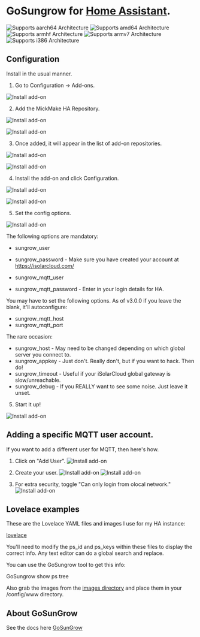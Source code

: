 # GoSungrow for [Home Assistant](https://www.home-assistant.io/).

[aarch64-shield]: https://img.shields.io/badge/aarch64-yes-green.svg
[amd64-shield]: https://img.shields.io/badge/amd64-yes-green.svg
[armhf-shield]: https://img.shields.io/badge/armhf-yes-green.svg
[armv7-shield]: https://img.shields.io/badge/armv7-yes-green.svg
[i386-shield]: https://img.shields.io/badge/i386-no-red.svg

![Supports aarch64 Architecture][aarch64-shield]
![Supports amd64 Architecture][amd64-shield]
![Supports armhf Architecture][armhf-shield]
![Supports armv7 Architecture][armv7-shield]
![Supports i386 Architecture][i386-shield]


## Configuration
Install in the usual manner.

1. Go to Configuration -> Add-ons.

![Install add-on](https://github.com/MickMake/HomeAssistantAddons/raw/main/GoSungrow/docs/ScreenShot1.png)

2. Add the MickMake HA Repository.

![Install add-on](https://github.com/MickMake/HomeAssistantAddons/raw/main/GoSungrow/docs/ScreenShot2.png)

![Install add-on](https://github.com/MickMake/HomeAssistantAddons/raw/main/GoSungrow/docs/ScreenShot3.png)

3. Once added, it will appear in the list of add-on repositories.

![Install add-on](https://github.com/MickMake/HomeAssistantAddons/raw/main/GoSungrow/docs/ScreenShot4.png)

![Install add-on](https://github.com/MickMake/HomeAssistantAddons/raw/main/GoSungrow/docs/ScreenShot4b.png)

4. Install the add-on and click Configuration.

![Install add-on](https://github.com/MickMake/HomeAssistantAddons/raw/main/GoSungrow/docs/ScreenShot5.png)

![Install add-on](https://github.com/MickMake/HomeAssistantAddons/raw/main/GoSungrow/docs/ScreenShot5b.png)

5. Set the config options.

![Install add-on](https://github.com/MickMake/HomeAssistantAddons/raw/main/GoSungrow/docs/ScreenShot6.png)

The following options are mandatory:
- sungrow_user
- sungrow_password - Make sure you have created your account at https://isolarcloud.com/

- sungrow_mqtt_user
- sungrow_mqtt_password - Enter in your login details for HA.

You may have to set the following options. As of v3.0.0 if you leave the blank, it'll autoconfigure:
- sungrow_mqtt_host
- sungrow_mqtt_port

The rare occasion:
- sungrow_host - May need to be changed depending on which global server you connect to.
- sungrow_appkey - Just don't. Really don't, but if you want to hack. Then do!
- sungrow_timeout - Useful if your iSolarCloud global gateway is slow/unreachable.
- sungrow_debug - If you REALLY want to see some noise. Just leave it unset.

5. Start it up!

![Install add-on](https://github.com/MickMake/HomeAssistantAddons/raw/main/GoSungrow/docs/ScreenShot7.png)


## Adding a specific MQTT user account.

If you want to add a different user for MQTT, then here's how.

1. Click on "Add User".
![Install add-on](https://github.com/MickMake/HomeAssistantAddons/raw/main/GoSungrow/docs/mqtt1.png)

2. Create your user.
![Install add-on](https://github.com/MickMake/HomeAssistantAddons/raw/main/GoSungrow/docs/mqtt2.png)
![Install add-on](https://github.com/MickMake/HomeAssistantAddons/raw/main/GoSungrow/docs/mqtt3.png)

3. For extra security, toggle "Can only login from olocal network."
![Install add-on](https://github.com/MickMake/HomeAssistantAddons/raw/main/GoSungrow/docs/mqtt4.png)


## Lovelace examples

These are the Lovelace YAML files and images I use for my HA instance:

[lovelace](https://github.com/MickMake/HomeAssistantAddons/raw/main/GoSungrow/docs/lovelace)

You'll need to modify the ps_id and ps_keys within these files to display the correct info. Any text editor can do a global search and replace.

You can use the GoSungrow tool to get this info:

  GoSungrow show ps tree

Also grab the images from the [images directory](https://github.com/MickMake/HomeAssistantAddons/raw/main/GoSungrow/docs/lovelace/images) and place them in your /config/www directory.


## About GoSunGrow
See the docs here [GoSunGrow](https://github.com/MickMake/GoSunGrow/)
